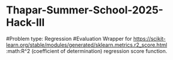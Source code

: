 # Thapar-Summer-School-2025-Hack-III
#Problem type: Regression
#Evaluation Wrapper for https://scikit-learn.org/stable/modules/generated/sklearn.metrics.r2_score.html :math:R^2 (coefficient of determination) regression score function.
